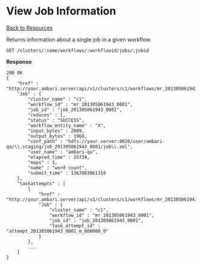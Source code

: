 <!---
Licensed to the Apache Software Foundation (ASF) under one or more
contributor license agreements. See the NOTICE file distributed with
this work for additional information regarding copyright ownership.
The ASF licenses this file to You under the Apache License, Version 2.0
(the "License"); you may not use this file except in compliance with
the License. You may obtain a copy of the License at

http://www.apache.org/licenses/LICENSE-2.0

Unless required by applicable law or agreed to in writing, software
distributed under the License is distributed on an "AS IS" BASIS,
WITHOUT WARRANTIES OR CONDITIONS OF ANY KIND, either express or implied.
See the License for the specific language governing permissions and
limitations under the License.
-->

View Job Information
=====

[Back to Resources](index.md#resources)

Returns information about a single job in a given workflow.

    GET /clusters/:name/workflows/:workflowid/jobs/:jobid

**Response**

    200 OK
    {
        "href" : "http://your.ambari.server/api/v1/clusters/c1/workflows/mr_201305061943_0001/jobs/job_201305061943_0001",
        "Job" : {
            "cluster_name" : "c1",
            "workflow_id" : "mr_201305061943_0001",
            "job_id" : "job_201305061943_0001",
            "reduces" : 1,
            "status" : "SUCCESS",
            "workflow_entity_name" : "X",
            "input_bytes" : 2009,
            "output_bytes" : 1968,
            "conf_path" : "hdfs://your.server:8020/user/ambari-qa/\\.staging/job_201305061943_0001/job\\.xml",
            "user_name" : "ambari-qa",
            "elapsed_time" : 25734,
            "maps" : 1,
            "name" : "word count",
            "submit_time" : 1367883861310
        },
        "taskattempts" : [
            {
                "href" : "http://your.ambari.server/api/v1/clusters/c1/workflows/mr_201305061943_0001/jobs/job_201305061943_0001/taskattempts/attempt_201305061943_0001_m_000000_0",
                "Job" : {
                    "cluster_name" : "c1",
                    "workflow_id" : "mr_201305061943_0001",
                    "job_id" : "job_201305061943_0001",
                    "task_attempt_id" : "attempt_201305061943_0001_m_000000_0"
                }
            },
            ...
        ]
    }
